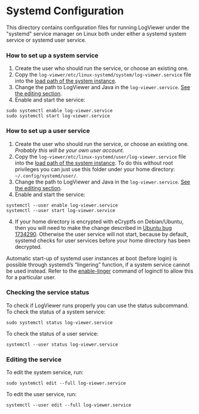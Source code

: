# Systemd Configuration

This directory contains configuration files for running LogViewer under the
"systemd" service manager on Linux both under either a systemd system service or
systemd user service.

### How to set up a system service

1. Create the user who should run the service, or choose an existing one.
2. Copy the `log-viewer/etc/linux-systemd/system/log-viewer.service` file into the [load path of the system instance][1].
3. Change the path to LogViewer and Java in the `log-viewer.service`. [See the editing section](#editing-the-service).
4. Enable and start the service:

```
sudo systemctl enable log-viewer.service
sudo systemctl start log-viewer.service
```

### How to set up a user service

1. Create the user who should run the service, or choose an existing one.  
*Probably this will be your own user account.*
2. Copy the `log-viewer/etc/linux-systemd/user/log-viewer.service` file into the [load path of the system instance][1]. To do this without root privileges you can just use this folder under your home directory: `~/.config/systemd/user/`. 
3. Change the path to LogViewer and Java in the `log-viewer.service`. [See the editing section](#editing-the-service).
4. Enable and start the service:

```
systemctl --user enable log-viewer.service
systemctl --user start log-viewer.service
```

4. If your home directory is encrypted with eCryptfs on Debian/Ubuntu, then you will need to make the change described in [Ubuntu bug 1734290][2]. Otherwise the user service will not start, because by default, systemd checks for user services before your home directory has been decrypted.

Automatic start-up of systemd user instances at boot (before login) is possible through systemd’s “lingering” function, if a system service cannot be used instead. Refer to the [enable-linger][3] command of loginctl to allow this for a particular user.

### Checking the service status

To check if LogViewer runs properly you can use the status subcommand. To check the status of a system service:

```
sudo systemctl status log-viewer.service
```

To check the status of a user service:

```
systemctl --user status log-viewer.service
```

### Editing the service

To edit the system service, run:

```
sudo systemctl edit --full log-viewer.service
```

To edit the user service, run:

```
systemctl --user edit --full log-viewer.service
```

[1]: https://www.freedesktop.org/software/systemd/man/systemd.unit.html#Unit%20File%20Load%20Path
[2]: https://bugs.launchpad.net/ecryptfs/+bug/1734290
[3]: https://www.freedesktop.org/software/systemd/man/loginctl.html#enable-linger%20USER…